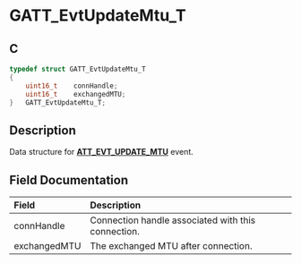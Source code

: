 # GATT_EvtUpdateMtu_T

## C

```c
typedef struct GATT_EvtUpdateMtu_T
{
    uint16_t    connHandle;
    uint16_t    exchangedMTU;
}   GATT_EvtUpdateMtu_T;
```

## Description

Data structure for **[ATT_EVT_UPDATE_MTU](GUID-506F6039-E62F-4121-8CA8-2335BAF7EFB6.md)** event.


## Field Documentation

|Field|Description|
|:---|:---|
|connHandle|Connection handle associated with this connection.|
|exchangedMTU|The exchanged MTU after connection.|

